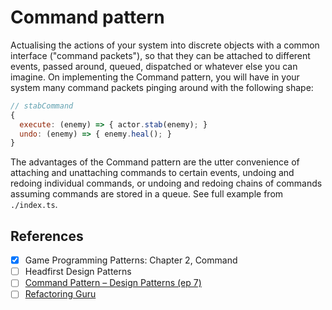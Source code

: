 # Command pattern

Actualising the actions of your system into discrete objects with a common interface ("command packets"), so that they can be attached to different events, passed around, queued, dispatched or whatever else you can imagine. On implementing the Command pattern, you will have in your system many command packets pinging around with the following shape:

```js
// stabCommand
{
  execute: (enemy) => { actor.stab(enemy); }
  undo: (enemy) => { enemy.heal(); }
}
```

The advantages of the Command pattern are the utter convenience of attaching and unattaching commands to certain events, undoing and redoing individual commands, or undoing and redoing chains of commands assuming commands are stored in a queue. See full example from `./index.ts`.

## References

- [x] Game Programming Patterns: Chapter 2, Command
- [ ] Headfirst Design Patterns
- [ ] [Command Pattern – Design Patterns (ep 7)](https://www.youtube.com/watch?v=9qA5kw8dcSU)
- [ ] [Refactoring Guru](https://refactoring.guru/design-patterns/command)
